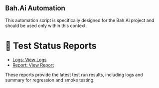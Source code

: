 ## Bah.Ai Automation
This automation script is specifically designed for the Bah.Ai project and should be used only within this context.

# 📄 Test Status Reports
- [Logs: View Logs](https://rlongcop-agsx.github.io/bah.ai-automation/log.html)
- [Report: View Report](https://rlongcop-agsx.github.io/bah.ai-automation/report.html)

These reports provide the latest test run results, including logs and summary for regression and smoke testing.
